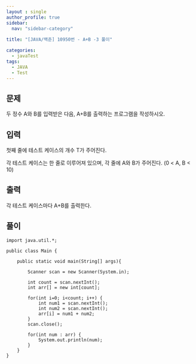 ```yaml
---
layout : single
author_profile: true
sidebar: 
  nav: "sidebar-category"
  
title: "[JAVA/백준] 10950번 - A+B -3 풀이"

categories:
  - javaTest
tags:
  - JAVA
  - Test
---
```



## 문제

두 정수 A와 B를 입력받은 다음, A+B를 출력하는 프로그램을 작성하시오.

## 입력

첫째 줄에 테스트 케이스의 개수 T가 주어진다.

각 테스트 케이스는 한 줄로 이루어져 있으며, 각 줄에 A와 B가 주어진다. (0 < A, B < 10)

## 출력

각 테스트 케이스마다 A+B를 출력한다.

## 풀이

~~~
import java.util.*;
 
public class Main {
    
    public static void main(String[] args){
        
        Scanner scan = new Scanner(System.in);
        
		int count = scan.nextInt();
		int arr[] = new int[count];
		
		for(int i=0; i<count; i++) {
			int num1 = scan.nextInt();
			int num2 = scan.nextInt();
			arr[i] = num1 + num2;
		}
		scan.close();
		
		for(int num : arr) {
			System.out.println(num);
		}
    }    
}
~~~
